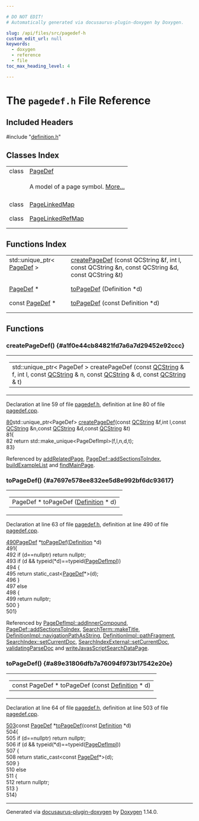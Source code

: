 ```yaml
---

# DO NOT EDIT!
# Automatically generated via docusaurus-plugin-doxygen by Doxygen.

slug: /api/files/src/pagedef-h
custom_edit_url: null
keywords:
  - doxygen
  - reference
  - file
toc_max_heading_level: 4

---
```


<div class="doxyPage">

# The `pagedef.h` File Reference



## Included Headers

<div class="doxyIncludesList">#include "<a href="/web-doxygen/docs/api/files/src/definition-h">definition.h</a>"
</div>

## Classes Index

<table class="doxyMembersIndex">

<tr class="doxyMemberIndexItem">
<td class="doxyMemberIndexItemType" align="left" valign="top">class</td>
<td class="doxyMemberIndexItemName" align="left" valign="top"><a href="/web-doxygen/docs/api/classes/pagedef">PageDef</a></td>
</tr>
<tr class="doxyMemberIndexDescription">
<td class="doxyMemberIndexDescriptionLeft"></td>
<td class="doxyMemberIndexDescriptionRight">
<p>A model of a page symbol. <a href="/web-doxygen/docs/api/classes/pagedef/#details">More...</a></p>
</td>
</tr>
<tr class="doxyMemberIndexSeparator">
<td class="doxyMemberIndexSeparator" colspan="2"></td>
</tr>

<tr class="doxyMemberIndexItem">
<td class="doxyMemberIndexItemType" align="left" valign="top">class</td>
<td class="doxyMemberIndexItemName" align="left" valign="top"><a href="/web-doxygen/docs/api/classes/pagelinkedmap">PageLinkedMap</a></td>
</tr>
<tr class="doxyMemberIndexDescription">
<td class="doxyMemberIndexDescriptionLeft"></td>
<td class="doxyMemberIndexDescriptionRight">
</td>
</tr>
<tr class="doxyMemberIndexSeparator">
<td class="doxyMemberIndexSeparator" colspan="2"></td>
</tr>

<tr class="doxyMemberIndexItem">
<td class="doxyMemberIndexItemType" align="left" valign="top">class</td>
<td class="doxyMemberIndexItemName" align="left" valign="top"><a href="/web-doxygen/docs/api/classes/pagelinkedrefmap">PageLinkedRefMap</a></td>
</tr>
<tr class="doxyMemberIndexDescription">
<td class="doxyMemberIndexDescriptionLeft"></td>
<td class="doxyMemberIndexDescriptionRight">
</td>
</tr>
<tr class="doxyMemberIndexSeparator">
<td class="doxyMemberIndexSeparator" colspan="2"></td>
</tr>

</table>

## Functions Index

<table class="doxyMembersIndex">

<tr class="doxyMemberIndexItem">
<td class="doxyMemberIndexItemType" align="left" valign="top">std::unique_ptr&lt; <a href="/web-doxygen/docs/api/classes/pagedef">PageDef</a> &gt;</td>
<td class="doxyMemberIndexItemName" align="left" valign="top"><a href="#a1f0e44cb84821fd7a6a7d29452e92ccc">createPageDef</a> (const QCString &amp;f, int l, const QCString &amp;n, const QCString &amp;d, const QCString &amp;t)</td>
</tr>
<tr class="doxyMemberIndexDescription">
<td class="doxyMemberIndexDescriptionLeft"></td>
<td class="doxyMemberIndexDescriptionRight">
</td>
</tr>
<tr class="doxyMemberIndexSeparator">
<td class="doxyMemberIndexSeparator" colspan="2"></td>
</tr>

<tr class="doxyMemberIndexItem">
<td class="doxyMemberIndexItemType" align="left" valign="top"><a href="/web-doxygen/docs/api/classes/pagedef">PageDef</a> *</td>
<td class="doxyMemberIndexItemName" align="left" valign="top"><a href="#a7697e578ee832ee5d8e992bf6dc93617">toPageDef</a> (Definition *d)</td>
</tr>
<tr class="doxyMemberIndexDescription">
<td class="doxyMemberIndexDescriptionLeft"></td>
<td class="doxyMemberIndexDescriptionRight">
</td>
</tr>
<tr class="doxyMemberIndexSeparator">
<td class="doxyMemberIndexSeparator" colspan="2"></td>
</tr>

<tr class="doxyMemberIndexItem">
<td class="doxyMemberIndexItemType" align="left" valign="top">const <a href="/web-doxygen/docs/api/classes/pagedef">PageDef</a> *</td>
<td class="doxyMemberIndexItemName" align="left" valign="top"><a href="#a89e31806dfb7a76094f973b17542e20e">toPageDef</a> (const Definition *d)</td>
</tr>
<tr class="doxyMemberIndexDescription">
<td class="doxyMemberIndexDescriptionLeft"></td>
<td class="doxyMemberIndexDescriptionRight">
</td>
</tr>
<tr class="doxyMemberIndexSeparator">
<td class="doxyMemberIndexSeparator" colspan="2"></td>
</tr>

</table>


<div class="doxySectionDef">

## Functions

### createPageDef() {#a1f0e44cb84821fd7a6a7d29452e92ccc}

<div class="doxyMemberItem">
<div class="doxyMemberProto">
<table class="doxyMemberLabels">
<tr class="doxyMemberLabels">
<td class="doxyMemberLabelsLeft">
<table class="doxyMemberName">
<tr>
<td class="doxyMemberName">std::unique_ptr&lt; PageDef &gt; createPageDef (const <a href="/web-doxygen/docs/api/classes/qcstring">QCString</a> &amp; f, int l, const <a href="/web-doxygen/docs/api/classes/qcstring">QCString</a> &amp; n, const <a href="/web-doxygen/docs/api/classes/qcstring">QCString</a> &amp; d, const <a href="/web-doxygen/docs/api/classes/qcstring">QCString</a> &amp; t)</td>
</tr>
</table>
</td>
</tr>
</table>
</div>
<div class="doxyMemberDoc">


<p>Declaration at line 59 of file <a href="/web-doxygen/docs/api/files/src/pagedef-h">pagedef.h</a>, definition at line 80 of file <a href="/web-doxygen/docs/api/files/src/pagedef-cpp">pagedef.cpp</a>.</p>

<div class="doxyProgramListing">

<div class="doxyCodeLine"><span class="doxyLineNumber"><a href="/web-doxygen/docs/api/files/src/pagedef-cpp/#a1f0e44cb84821fd7a6a7d29452e92ccc">80</a></span><span class="doxyLineContent"><span class="doxyHighlight">std::unique_ptr&lt;PageDef&gt; <a href="/web-doxygen/docs/api/files/src/pagedef-cpp/#a1f0e44cb84821fd7a6a7d29452e92ccc">createPageDef</a>(</span><span class="doxyHighlightKeyword">const</span><span class="doxyHighlight"> <a href="/web-doxygen/docs/api/classes/qcstring">QCString</a> &amp;f,</span><span class="doxyHighlightKeywordType">int</span><span class="doxyHighlight"> l,</span><span class="doxyHighlightKeyword">const</span><span class="doxyHighlight"> <a href="/web-doxygen/docs/api/classes/qcstring">QCString</a> &amp;n,</span><span class="doxyHighlightKeyword">const</span><span class="doxyHighlight"> <a href="/web-doxygen/docs/api/classes/qcstring">QCString</a> &amp;d,</span><span class="doxyHighlightKeyword">const</span><span class="doxyHighlight"> <a href="/web-doxygen/docs/api/classes/qcstring">QCString</a> &amp;t)</span></span></div>
<div class="doxyCodeLine"><span class="doxyLineNumber">81</span><span class="doxyLineContent"><span class="doxyHighlight">{</span></span></div>
<div class="doxyCodeLine"><span class="doxyLineNumber">82</span><span class="doxyLineContent"><span class="doxyHighlight">  </span><span class="doxyHighlightKeywordFlow">return</span><span class="doxyHighlight"> std::make_unique&lt;PageDefImpl&gt;(f,l,n,d,t);</span></span></div>
<div class="doxyCodeLine"><span class="doxyLineNumber">83</span><span class="doxyLineContent"><span class="doxyHighlight">}</span></span></div>

</div>


Referenced by <a href="/web-doxygen/docs/api/files/src/util-cpp/#abf3cf996188e39e9eba3a381563cc8aa">addRelatedPage</a>, <a href="/web-doxygen/docs/api/classes/pagedef/#a30ee606c499f8b58ed709177dad09e66">PageDef::addSectionsToIndex</a>, <a href="/web-doxygen/docs/api/files/src/doxygen-cpp/#aad0c3ffb33cd6ae914d3e4013f2f142a">buildExampleList</a> and <a href="/web-doxygen/docs/api/files/src/doxygen-cpp/#a9807194e65b4cbe485854d383aabdb21">findMainPage</a>.
</div>
</div>

### toPageDef() {#a7697e578ee832ee5d8e992bf6dc93617}

<div class="doxyMemberItem">
<div class="doxyMemberProto">
<table class="doxyMemberLabels">
<tr class="doxyMemberLabels">
<td class="doxyMemberLabelsLeft">
<table class="doxyMemberName">
<tr>
<td class="doxyMemberName">PageDef * toPageDef (<a href="/web-doxygen/docs/api/classes/definition">Definition</a> * d)</td>
</tr>
</table>
</td>
</tr>
</table>
</div>
<div class="doxyMemberDoc">


<p>Declaration at line 63 of file <a href="/web-doxygen/docs/api/files/src/pagedef-h">pagedef.h</a>, definition at line 490 of file <a href="/web-doxygen/docs/api/files/src/pagedef-cpp">pagedef.cpp</a>.</p>

<div class="doxyProgramListing">

<div class="doxyCodeLine"><span class="doxyLineNumber"><a href="/web-doxygen/docs/api/files/src/pagedef-cpp/#a7697e578ee832ee5d8e992bf6dc93617">490</a></span><span class="doxyLineContent"><span class="doxyHighlight"><a href="/web-doxygen/docs/api/classes/pagedef">PageDef</a> *<a href="/web-doxygen/docs/api/files/src/pagedef-cpp/#a7697e578ee832ee5d8e992bf6dc93617">toPageDef</a>(<a href="/web-doxygen/docs/api/classes/definition">Definition</a> *d)</span></span></div>
<div class="doxyCodeLine"><span class="doxyLineNumber">491</span><span class="doxyLineContent"><span class="doxyHighlight">{</span></span></div>
<div class="doxyCodeLine"><span class="doxyLineNumber">492</span><span class="doxyLineContent"><span class="doxyHighlight">  </span><span class="doxyHighlightKeywordFlow">if</span><span class="doxyHighlight"> (d==</span><span class="doxyHighlightKeyword">nullptr</span><span class="doxyHighlight">) </span><span class="doxyHighlightKeywordFlow">return</span><span class="doxyHighlight"> </span><span class="doxyHighlightKeyword">nullptr</span><span class="doxyHighlight">;</span></span></div>
<div class="doxyCodeLine"><span class="doxyLineNumber">493</span><span class="doxyLineContent"><span class="doxyHighlight">  </span><span class="doxyHighlightKeywordFlow">if</span><span class="doxyHighlight"> (d &amp;&amp; </span><span class="doxyHighlightKeyword">typeid</span><span class="doxyHighlight">(*d)==</span><span class="doxyHighlightKeyword">typeid</span><span class="doxyHighlight">(<a href="/web-doxygen/docs/api/classes/pagedefimpl">PageDefImpl</a>))</span></span></div>
<div class="doxyCodeLine"><span class="doxyLineNumber">494</span><span class="doxyLineContent"><span class="doxyHighlight">  {</span></span></div>
<div class="doxyCodeLine"><span class="doxyLineNumber">495</span><span class="doxyLineContent"><span class="doxyHighlight">    </span><span class="doxyHighlightKeywordFlow">return</span><span class="doxyHighlight"> </span><span class="doxyHighlightKeyword">static_cast&lt;</span><span class="doxyHighlight"><a href="/web-doxygen/docs/api/classes/pagedef">PageDef</a>*</span><span class="doxyHighlightKeyword">&gt;</span><span class="doxyHighlight">(d);</span></span></div>
<div class="doxyCodeLine"><span class="doxyLineNumber">496</span><span class="doxyLineContent"><span class="doxyHighlight">  }</span></span></div>
<div class="doxyCodeLine"><span class="doxyLineNumber">497</span><span class="doxyLineContent"><span class="doxyHighlight">  </span><span class="doxyHighlightKeywordFlow">else</span></span></div>
<div class="doxyCodeLine"><span class="doxyLineNumber">498</span><span class="doxyLineContent"><span class="doxyHighlight">  {</span></span></div>
<div class="doxyCodeLine"><span class="doxyLineNumber">499</span><span class="doxyLineContent"><span class="doxyHighlight">    </span><span class="doxyHighlightKeywordFlow">return</span><span class="doxyHighlight"> </span><span class="doxyHighlightKeyword">nullptr</span><span class="doxyHighlight">;</span></span></div>
<div class="doxyCodeLine"><span class="doxyLineNumber">500</span><span class="doxyLineContent"><span class="doxyHighlight">  }</span></span></div>
<div class="doxyCodeLine"><span class="doxyLineNumber">501</span><span class="doxyLineContent"><span class="doxyHighlight">}</span></span></div>

</div>


Referenced by <a href="/web-doxygen/docs/api/classes/pagedefimpl/#a3d33500f80a6816661fb10405e0d96f8">PageDefImpl::addInnerCompound</a>, <a href="/web-doxygen/docs/api/classes/pagedef/#a30ee606c499f8b58ed709177dad09e66">PageDef::addSectionsToIndex</a>, <a href="/web-doxygen/docs/api/structs/searchterm/#ac882a4444faaec272c4a80c69bc40035">SearchTerm::makeTitle</a>, <a href="/web-doxygen/docs/api/classes/definitionimpl/#ad4c47fcf278c5cb6b23e82b584413ee8">DefinitionImpl::navigationPathAsString</a>, <a href="/web-doxygen/docs/api/classes/definitionimpl/#af8538fc61fb952e7681b9804247edc13">DefinitionImpl::pathFragment</a>, <a href="/web-doxygen/docs/api/classes/searchindex/#ac8f6bb104126c1406d2d6e5ad368822c">SearchIndex::setCurrentDoc</a>, <a href="/web-doxygen/docs/api/classes/searchindexexternal/#adcacedbd41c269a155cadcb46deda856">SearchIndexExternal::setCurrentDoc</a>, <a href="/web-doxygen/docs/api/files/src/docparser-cpp/#a5b6203b6c11e050448bcd6e090720f32">validatingParseDoc</a> and <a href="/web-doxygen/docs/api/files/src/searchindex-js-cpp/#a83984e7adf06e5e5006d61c0634d8a54">writeJavasScriptSearchDataPage</a>.
</div>
</div>

### toPageDef() {#a89e31806dfb7a76094f973b17542e20e}

<div class="doxyMemberItem">
<div class="doxyMemberProto">
<table class="doxyMemberLabels">
<tr class="doxyMemberLabels">
<td class="doxyMemberLabelsLeft">
<table class="doxyMemberName">
<tr>
<td class="doxyMemberName">const PageDef * toPageDef (const <a href="/web-doxygen/docs/api/classes/definition">Definition</a> * d)</td>
</tr>
</table>
</td>
</tr>
</table>
</div>
<div class="doxyMemberDoc">


<p>Declaration at line 64 of file <a href="/web-doxygen/docs/api/files/src/pagedef-h">pagedef.h</a>, definition at line 503 of file <a href="/web-doxygen/docs/api/files/src/pagedef-cpp">pagedef.cpp</a>.</p>

<div class="doxyProgramListing">

<div class="doxyCodeLine"><span class="doxyLineNumber"><a href="/web-doxygen/docs/api/files/src/pagedef-cpp/#a89e31806dfb7a76094f973b17542e20e">503</a></span><span class="doxyLineContent"><span class="doxyHighlightKeyword">const</span><span class="doxyHighlight"> <a href="/web-doxygen/docs/api/classes/pagedef">PageDef</a> *<a href="/web-doxygen/docs/api/files/src/pagedef-cpp/#a7697e578ee832ee5d8e992bf6dc93617">toPageDef</a>(</span><span class="doxyHighlightKeyword">const</span><span class="doxyHighlight"> <a href="/web-doxygen/docs/api/classes/definition">Definition</a> *d)</span></span></div>
<div class="doxyCodeLine"><span class="doxyLineNumber">504</span><span class="doxyLineContent"><span class="doxyHighlight">{</span></span></div>
<div class="doxyCodeLine"><span class="doxyLineNumber">505</span><span class="doxyLineContent"><span class="doxyHighlight">  </span><span class="doxyHighlightKeywordFlow">if</span><span class="doxyHighlight"> (d==</span><span class="doxyHighlightKeyword">nullptr</span><span class="doxyHighlight">) </span><span class="doxyHighlightKeywordFlow">return</span><span class="doxyHighlight"> </span><span class="doxyHighlightKeyword">nullptr</span><span class="doxyHighlight">;</span></span></div>
<div class="doxyCodeLine"><span class="doxyLineNumber">506</span><span class="doxyLineContent"><span class="doxyHighlight">  </span><span class="doxyHighlightKeywordFlow">if</span><span class="doxyHighlight"> (d &amp;&amp; </span><span class="doxyHighlightKeyword">typeid</span><span class="doxyHighlight">(*d)==</span><span class="doxyHighlightKeyword">typeid</span><span class="doxyHighlight">(<a href="/web-doxygen/docs/api/classes/pagedefimpl">PageDefImpl</a>))</span></span></div>
<div class="doxyCodeLine"><span class="doxyLineNumber">507</span><span class="doxyLineContent"><span class="doxyHighlight">  {</span></span></div>
<div class="doxyCodeLine"><span class="doxyLineNumber">508</span><span class="doxyLineContent"><span class="doxyHighlight">    </span><span class="doxyHighlightKeywordFlow">return</span><span class="doxyHighlight"> </span><span class="doxyHighlightKeyword">static_cast&lt;</span><span class="doxyHighlightKeyword">const </span><span class="doxyHighlight"><a href="/web-doxygen/docs/api/classes/pagedef">PageDef</a>*</span><span class="doxyHighlightKeyword">&gt;</span><span class="doxyHighlight">(d);</span></span></div>
<div class="doxyCodeLine"><span class="doxyLineNumber">509</span><span class="doxyLineContent"><span class="doxyHighlight">  }</span></span></div>
<div class="doxyCodeLine"><span class="doxyLineNumber">510</span><span class="doxyLineContent"><span class="doxyHighlight">  </span><span class="doxyHighlightKeywordFlow">else</span></span></div>
<div class="doxyCodeLine"><span class="doxyLineNumber">511</span><span class="doxyLineContent"><span class="doxyHighlight">  {</span></span></div>
<div class="doxyCodeLine"><span class="doxyLineNumber">512</span><span class="doxyLineContent"><span class="doxyHighlight">    </span><span class="doxyHighlightKeywordFlow">return</span><span class="doxyHighlight"> </span><span class="doxyHighlightKeyword">nullptr</span><span class="doxyHighlight">;</span></span></div>
<div class="doxyCodeLine"><span class="doxyLineNumber">513</span><span class="doxyLineContent"><span class="doxyHighlight">  }</span></span></div>
<div class="doxyCodeLine"><span class="doxyLineNumber">514</span><span class="doxyLineContent"><span class="doxyHighlight">}</span></span></div>

</div>

</div>
</div>

</div>

<hr/>

<p class="doxyGeneratedBy">Generated via <a href="https://github.com/xpack/docusaurus-plugin-doxygen">docusaurus-plugin-doxygen</a> by <a href="https://www.doxygen.nl">Doxygen</a> 1.14.0.</p>

</div>
